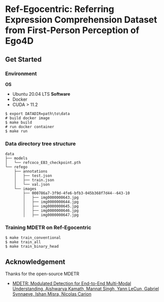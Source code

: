 # Ref-Egocentric: Referring Expression Comprehension Dataset from First-Person Perception of Ego4D

## Get Started

### Environment
**OS**
- Ubuntu 20.04 LTS
**Software**
- Docker
- CUDA > 11.2

```
$ export DATADIR=path\to\data
# build docker image
$ make build
# run docker container
$ make run
```

### Data directory tree structure
```
data
├── models
│   └── refcoco_EB3_checkpoint.pth
└── refego
    ├── annotations
    │   ├── test.json
    │   ├── train.json
    │   └── val.json
    └── images
        ├── 000786a7-3f9d-4fe6-bfb3-045b368f7d44--643-10
        │   ├── img0000000643.jpg
        │   ├── img0000000644.jpg
        │   ├── img0000000645.jpg
        │   ├── img0000000646.jpg
        │   ├── img0000000647.jpg
```

### Training MDETR on Ref-Egocentric
```
$ make train_conventional
$ make train_all
$ make train_binary_head
```

## Acknowledgement
Thanks for the open-source MDETR
* [MDETR: Modulated Detection for End-to-End Multi-Modal Understanding, Aishwarya Kamath, Mannat Singh, Yann LeCun, Gabriel Synnaeve, Ishan Misra, Nicolas Carion](https://github.com/ashkamath/mdetr)